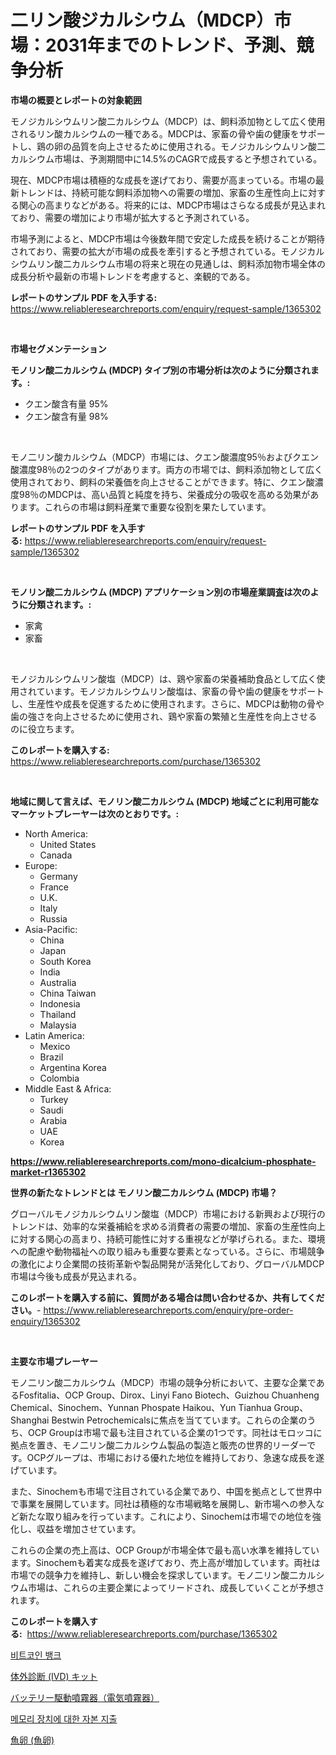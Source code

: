<p><h1>二リン酸ジカルシウム（MDCP）市場：2031年までのトレンド、予測、競争分析</h1></p><p><strong>市場の概要とレポートの対象範囲</strong></p>
<p><p>モノジカルシウムリン酸二カルシウム（MDCP）は、飼料添加物として広く使用されるリン酸カルシウムの一種である。MDCPは、家畜の骨や歯の健康をサポートし、鶏の卵の品質を向上させるために使用される。モノジカルシウムリン酸二カルシウム市場は、予測期間中に14.5%のCAGRで成長すると予想されている。</p><p>現在、MDCP市場は積極的な成長を遂げており、需要が高まっている。市場の最新トレンドは、持続可能な飼料添加物への需要の増加、家畜の生産性向上に対する関心の高まりなどがある。将来的には、MDCP市場はさらなる成長が見込まれており、需要の増加により市場が拡大すると予測されている。</p><p>市場予測によると、MDCP市場は今後数年間で安定した成長を続けることが期待されており、需要の拡大が市場の成長を牽引すると予想されている。モノジカルシウムリン酸二カルシウム市場の将来と現在の見通しは、飼料添加物市場全体の成長分析や最新の市場トレンドを考慮すると、楽観的である。</p></p>
<p><strong>レポートのサンプル PDF を入手する:</strong> <a href="https://www.reliableresearchreports.com/enquiry/request-sample/1365302">https://www.reliableresearchreports.com/enquiry/request-sample/1365302</a></p>
<p>&nbsp;</p>
<p><strong>市場セグメンテーション</strong></p>
<p><strong>モノリン酸二カルシウム (MDCP) タイプ別の市場分析は次のように分類されます。:</strong></p>
<p><ul><li>クエン酸含有量 95%</li><li>クエン酸含有量 98%</li></ul></p>
<p>&nbsp;</p>
<p><p>モノ二リン酸カルシウム（MDCP）市場には、クエン酸濃度95％およびクエン酸濃度98％の2つのタイプがあります。両方の市場では、飼料添加物として広く使用されており、飼料の栄養価を向上させることができます。特に、クエン酸濃度98％のMDCPは、高い品質と純度を持ち、栄養成分の吸収を高める効果があります。これらの市場は飼料産業で重要な役割を果たしています。</p></p>
<p><strong>レポートのサンプル PDF を入手する:</strong>&nbsp;<a href="https://www.reliableresearchreports.com/enquiry/request-sample/1365302">https://www.reliableresearchreports.com/enquiry/request-sample/1365302</a></p>
<p>&nbsp;</p>
<p><strong> モノリン酸二カルシウム (MDCP) アプリケーション別の市場産業調査は次のように分類されます。:</strong></p>
<p><ul><li>家禽</li><li>家畜</li></ul></p>
<p>&nbsp;</p>
<p><p>モノジカルシウムリン酸塩（MDCP）は、鶏や家畜の栄養補助食品として広く使用されています。モノジカルシウムリン酸塩は、家畜の骨や歯の健康をサポートし、生産性や成長を促進するために使用されます。さらに、MDCPは動物の骨や歯の強さを向上させるために使用され、鶏や家畜の繁殖と生産性を向上させるのに役立ちます。</p></p>
<p><strong>このレポートを購入する:</strong>&nbsp; <a href="https://www.reliableresearchreports.com/purchase/1365302">https://www.reliableresearchreports.com/purchase/1365302</a></p>
<p>&nbsp;</p>
<p><strong>地域に関して言えば、モノリン酸二カルシウム (MDCP) 地域ごとに利用可能なマーケットプレーヤーは次のとおりです。:</strong></p>
<p><ul>
    <li>
        North America:
        <ul>
            <li>United States</li>
            <li>Canada</li>
        </ul>
    </li>
    <li>
        Europe:
        <ul>
            <li>Germany</li>
            <li>France</li>
            <li>U.K.</li>
            <li>Italy</li>
            <li>Russia</li>
        </ul>
    </li>
    <li>
        Asia-Pacific:
        <ul>
            <li>China</li>
            <li>Japan</li>
            <li>South Korea</li>
            <li>India</li>
            <li>Australia</li>
            <li>China Taiwan</li>
            <li>Indonesia</li>
            <li>Thailand</li>
            <li>Malaysia</li>
        </ul>
    </li>
    <li>
        Latin America:
        <ul>
            <li>Mexico</li>
            <li>Brazil</li>
            <li>Argentina Korea</li>
            <li>Colombia</li>
        </ul>
    </li>
    <li>
        Middle East & Africa:
        <ul>
            <li>Turkey</li>
            <li>Saudi</li>
            <li>Arabia</li>
            <li>UAE</li>
            <li>Korea</li>
        </ul>
    </li>
    </ul></p>
<p><strong><a href="https://www.reliableresearchreports.com/mono-dicalcium-phosphate-market-r1365302">https://www.reliableresearchreports.com/mono-dicalcium-phosphate-market-r1365302</a></strong>&nbsp;</p>
<p><strong>世界の新たなトレンドとは モノリン酸二カルシウム (MDCP) 市場？</strong></p>
<p><p>グローバルモノジカルシウムリン酸塩（MDCP）市場における新興および現行のトレンドは、効率的な栄養補給を求める消費者の需要の増加、家畜の生産性向上に対する関心の高まり、持続可能性に対する重視などが挙げられる。また、環境への配慮や動物福祉への取り組みも重要な要素となっている。さらに、市場競争の激化により企業間の技術革新や製品開発が活発化しており、グローバルMDCP市場は今後も成長が見込まれる。</p></p>
<p><strong>このレポートを購入する前に、質問がある場合は問い合わせるか、共有してください。</strong>- <a href="https://www.reliableresearchreports.com/enquiry/pre-order-enquiry/1365302">https://www.reliableresearchreports.com/enquiry/pre-order-enquiry/1365302</a></p>
<p>&nbsp;</p>
<p><strong>主要な市場プレーヤー</strong></p>
<p><p>モノ二リン酸二カルシウム（MDCP）市場の競争分析において、主要な企業であるFosfitalia、OCP Group、Dirox、Linyi Fano Biotech、Guizhou Chuanheng Chemical、Sinochem、Yunnan Phospate Haikou、Yun Tianhua Group、Shanghai Bestwin Petrochemicalsに焦点を当てています。これらの企業のうち、OCP Groupは市場で最も注目されている企業の1つです。同社はモロッコに拠点を置き、モノ二リン酸二カルシウム製品の製造と販売の世界的リーダーです。OCPグループは、市場における優れた地位を維持しており、急速な成長を遂げています。</p><p>また、Sinochemも市場で注目されている企業であり、中国を拠点として世界中で事業を展開しています。同社は積極的な市場戦略を展開し、新市場への参入など新たな取り組みを行っています。これにより、Sinochemは市場での地位を強化し、収益を増加させています。</p><p>これらの企業の売上高は、OCP Groupが市場全体で最も高い水準を維持しています。Sinochemも着実な成長を遂げており、売上高が増加しています。両社は市場での競争力を維持し、新しい機会を探求しています。モノ二リン酸二カルシウム市場は、これらの主要企業によってリードされ、成長していくことが予想されます。</p></p>
<p><strong>このレポートを購入する:</strong>&nbsp;&nbsp;<a href="https://www.reliableresearchreports.com/purchase/1365302">https://www.reliableresearchreports.com/purchase/1365302</a></p>
<p><p><a href="https://medium.com/@stanleylyittle554467/%EB%B9%84%ED%8A%B8%EC%BD%94%EC%9D%B8-%EC%9D%80%ED%96%89-%EC%8B%9C%EC%9E%A5-%EA%B7%9C%EB%AA%A8%EB%8A%94-%EA%B8%80%EB%A1%9C%EB%B2%8C-%EC%82%B0%EC%97%85%EC%97%90%EC%84%9C-%EA%B0%80%EC%9E%A5-%EC%A2%8B%EC%9D%80-%EB%A7%88%EC%BC%80%ED%8C%85-%EC%B1%84%EB%84%90%EC%9D%84-%EB%82%98%ED%83%80%EB%83%85%EB%8B%88%EB%8B%A4-617d88b37491">비트코인 뱅크</a></p><p><a href="https://medium.com/@arimuller2009/%E4%BD%93%E5%A4%96%E8%A8%BA%E6%96%AD%E3%82%AD%E3%83%83%E3%83%88%E5%B8%82%E5%A0%B4-%E7%AB%B6%E4%BA%89%E5%88%86%E6%9E%90-%E5%B8%82%E5%A0%B4%E5%8B%95%E5%90%91-2031%E5%B9%B4%E3%81%BE%E3%81%A7%E3%81%AE%E4%BA%88%E6%B8%AC-97b49420055c">体外診断 (IVD) キット</a></p><p><a href="https://github.com/schmahlson/Market-Research-Report-List-1/blob/main/429403788110.md">バッテリー駆動噴霧器（電気噴霧器）</a></p><p><a href="https://medium.com/@carmellalang1/%EA%B8%B0%EC%96%B5-%EC%9E%A5%EC%B9%98-%EC%8B%9C%EC%9E%A5-%EB%B6%84%EC%84%9D%EC%97%90-%EB%8C%80%ED%95%9C-%EC%9E%90%EB%B3%B8-%EC%A7%80%EC%B6%9C-%EA%B7%B8-cagr-%EC%8B%9C%EC%9E%A5-%EC%84%B8%EB%B6%84%ED%99%94-%EB%B0%8F-%EC%84%B8%EA%B3%84%EC%A0%81-%EC%82%B0%EC%97%85-%EA%B0%9C%EC%9A%94-df0a3dccfd4b">메모리 장치에 대한 자본 지출</a></p><p><a href="https://github.com/TerrellConn/Market-Research-Report-List-1/blob/main/834167588111.md">魚卵 (魚卵)</a></p></p>